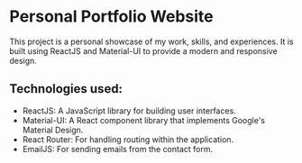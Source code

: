 
# Personal Portfolio Website

This project is a personal showcase of my work, skills, and experiences. It is built using ReactJS and Material-UI to provide a modern and responsive design.



## Technologies used:
- ReactJS: A JavaScript library for building user interfaces.
- Material-UI: A React component library that implements Google's Material Design.
- React Router: For handling routing within the application.
- EmailJS: For sending emails from the contact form.